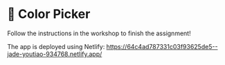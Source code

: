 # 🎨 Color Picker

Follow the instructions in the workshop to finish the assignment!

The app is deployed using Netlify: https://64c4ad787331c03f93625de5--jade-youtiao-934768.netlify.app/
